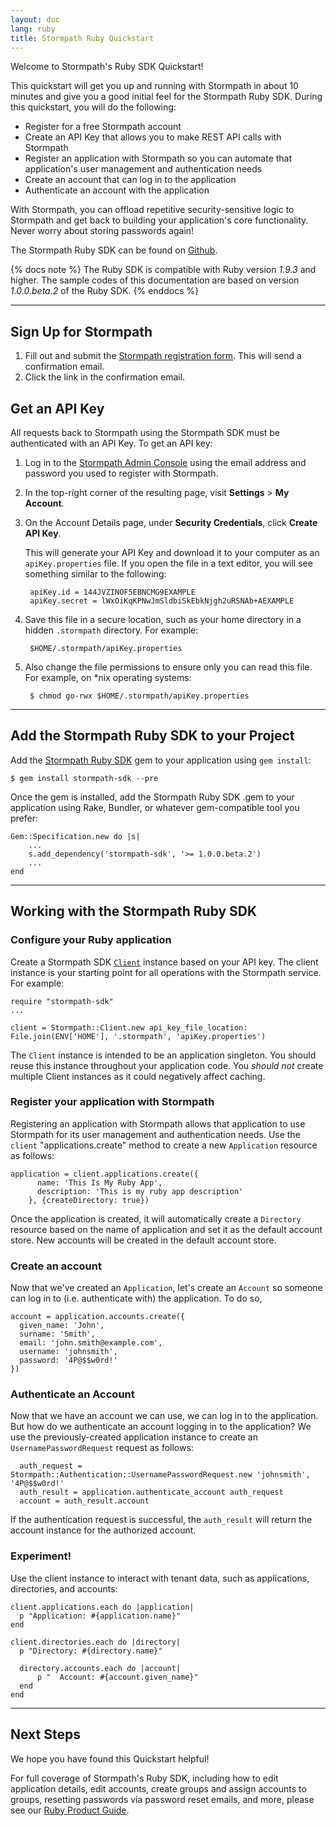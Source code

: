 ```yaml
---
layout: doc
lang: ruby
title: Stormpath Ruby Quickstart
---
```


Welcome to Stormpath's Ruby SDK Quickstart!

This quickstart will get you up and running with Stormpath in about 10 minutes and give you a good initial feel for the Stormpath Ruby SDK.  During this quickstart, you will do the following:

* Register for a free Stormpath account
* Create an API Key that allows you to make REST API calls with Stormpath
* Register an application with Stormpath so you can automate that application's user management and authentication needs
* Create an account that can log in to the application
* Authenticate an account with the application

With Stormpath, you can offload repetitive security-sensitive logic to Stormpath and get back to building your application's core functionality.  Never worry about storing passwords again!

The Stormpath Ruby SDK can be found on [Github](https://github.com/stormpath/stormpath-sdk-ruby).

{% docs note %}
The Ruby SDK is compatible with Ruby version *1.9.3* and higher. The sample codes of this documentation are based on version *1.0.0.beta.2* of the Ruby SDK.
{% enddocs %}

***

## Sign Up for Stormpath

1. Fill out and submit the [Stormpath registration form](https://api.stormpath.com/register).  This will send a confirmation email.
2. Click the link in the confirmation email.

## <a name="apiKey"></a> Get an API Key

All requests back to Stormpath using the Stormpath SDK must be authenticated with an API Key. To get an API key:

1. Log in to the [Stormpath Admin Console](https://api.stormpath.com) using the email address and password you used to register with Stormpath.

2. In the top-right corner of the resulting page, visit **Settings** > **My Account**.

    <!-- TODO: SCREENSHOT (arrow calling attention to the 'My Accounts' menu item)   -->

3. On the Account Details page, under **Security Credentials**, click **Create API Key**.

    <!-- TODO: SCREENSHOT (arrow calling attention to the 'Create API Key' button) -->

    This will generate your API Key and download it to your computer as an `apiKey.properties` file. If you open the file in a text editor, you will see something similar to the following:

        apiKey.id = 144JVZINOF5EBNCMG9EXAMPLE
        apiKey.secret = lWxOiKqKPNwJmSldbiSkEbkNjgh2uRSNAb+AEXAMPLE

4. Save this file in a secure location, such as your home directory in a hidden `.stormpath` directory. For example:

        $HOME/.stormpath/apiKey.properties

5. Also change the file permissions to ensure only you can read this file. For example, on \*nix operating systems:

        $ chmod go-rwx $HOME/.stormpath/apiKey.properties

***

## Add the Stormpath Ruby SDK to your Project

Add the [Stormpath Ruby SDK](https://github.com/stormpath/stormpath-sdk-ruby) gem to your application using `gem install`:

    $ gem install stormpath-sdk --pre

Once the gem is installed, add the Stormpath Ruby SDK .gem to your application using Rake, Bundler, or whatever gem-compatible tool you prefer:

    Gem::Specification.new do |s|
        ...
        s.add_dependency('stormpath-sdk', '>= 1.0.0.beta.2')
        ...
    end

***

## Working with the Stormpath Ruby SDK

### Configure your Ruby application

Create a Stormpath SDK [`Client`](/ruby/product-guide#Client) instance based on your API key. The client instance is your starting point for all operations with the Stormpath service. For example:

    require "stormpath-sdk"
    ...

    client = Stormpath::Client.new api_key_file_location: File.join(ENV['HOME'], '.stormpath', 'apiKey.properties')

The `Client` instance is intended to be an application singleton. You should reuse this instance throughout your application code. You *should not* create multiple Client instances as it could negatively affect caching.

### Register your application with Stormpath

Registering an application with Stormpath allows that application to use Stormpath for its user management and authentication needs. Use the `client` "applications.create" method to create a new `Application` resource as follows:

    application = client.applications.create({
          name: 'This Is My Ruby App',
          description: 'This is my ruby app description'
        }, {createDirectory: true})

Once the application is created, it will automatically create a `Directory` resource based on the name of application and set it as the default account store. New accounts will be created in the default account store.

### Create an account

Now that we've created an `Application`, let's create an `Account` so someone can log in to (i.e. authenticate with) the application. To do so,

    account = application.accounts.create({ 
      given_name: 'John',
      surname: 'Smith',
      email: 'john.smith@example.com',
      username: 'johnsmith',
      password: '4P@$$w0rd!'
    })

### Authenticate an Account

Now that we have an account we can use, we can log in to the application. But how do we authenticate an account logging in to the application? We use the previously-created application instance to create an `UsernamePasswordRequest` request as follows:

      auth_request = Stormpath::Authentication::UsernamePasswordRequest.new 'johnsmith', '4P@$$w0rd!'
      auth_result = application.authenticate_account auth_request
      account = auth_result.account

If the authentication request is successful, the `auth_result` will return the account instance for the authorized account.

### Experiment! 

Use the client instance to interact with tenant data, such as applications, directories, and accounts:

    client.applications.each do |application|
      p "Application: #{application.name}"
    end

    client.directories.each do |directory|
      p "Directory: #{directory.name}"

      directory.accounts.each do |account|
          p "  Account: #{account.given_name}"
      end
    end

***

## Next Steps

We hope you have found this Quickstart helpful!

For full coverage of Stormpath's Ruby SDK, including how to edit application details, edit accounts, create groups and assign accounts to groups, resetting passwords via password reset emails, and more, please see our [Ruby Product Guide](/ruby/product-guide).
